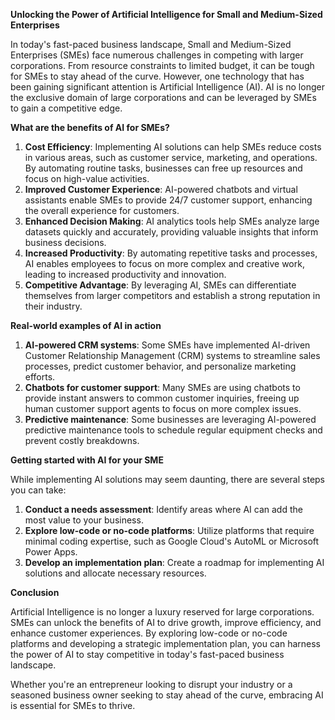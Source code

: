 **Unlocking the Power of Artificial Intelligence for Small and Medium-Sized Enterprises**

In today's fast-paced business landscape, Small and Medium-Sized Enterprises (SMEs) face numerous challenges in competing with larger corporations. From resource constraints to limited budget, it can be tough for SMEs to stay ahead of the curve. However, one technology that has been gaining significant attention is Artificial Intelligence (AI). AI is no longer the exclusive domain of large corporations and can be leveraged by SMEs to gain a competitive edge.

**What are the benefits of AI for SMEs?**

1. **Cost Efficiency**: Implementing AI solutions can help SMEs reduce costs in various areas, such as customer service, marketing, and operations. By automating routine tasks, businesses can free up resources and focus on high-value activities.
2. **Improved Customer Experience**: AI-powered chatbots and virtual assistants enable SMEs to provide 24/7 customer support, enhancing the overall experience for customers.
3. **Enhanced Decision Making**: AI analytics tools help SMEs analyze large datasets quickly and accurately, providing valuable insights that inform business decisions.
4. **Increased Productivity**: By automating repetitive tasks and processes, AI enables employees to focus on more complex and creative work, leading to increased productivity and innovation.
5. **Competitive Advantage**: By leveraging AI, SMEs can differentiate themselves from larger competitors and establish a strong reputation in their industry.

**Real-world examples of AI in action**

1. **AI-powered CRM systems**: Some SMEs have implemented AI-driven Customer Relationship Management (CRM) systems to streamline sales processes, predict customer behavior, and personalize marketing efforts.
2. **Chatbots for customer support**: Many SMEs are using chatbots to provide instant answers to common customer inquiries, freeing up human customer support agents to focus on more complex issues.
3. **Predictive maintenance**: Some businesses are leveraging AI-powered predictive maintenance tools to schedule regular equipment checks and prevent costly breakdowns.

**Getting started with AI for your SME**

While implementing AI solutions may seem daunting, there are several steps you can take:

1. **Conduct a needs assessment**: Identify areas where AI can add the most value to your business.
2. **Explore low-code or no-code platforms**: Utilize platforms that require minimal coding expertise, such as Google Cloud's AutoML or Microsoft Power Apps.
3. **Develop an implementation plan**: Create a roadmap for implementing AI solutions and allocate necessary resources.

**Conclusion**

Artificial Intelligence is no longer a luxury reserved for large corporations. SMEs can unlock the benefits of AI to drive growth, improve efficiency, and enhance customer experiences. By exploring low-code or no-code platforms and developing a strategic implementation plan, you can harness the power of AI to stay competitive in today's fast-paced business landscape.

Whether you're an entrepreneur looking to disrupt your industry or a seasoned business owner seeking to stay ahead of the curve, embracing AI is essential for SMEs to thrive.